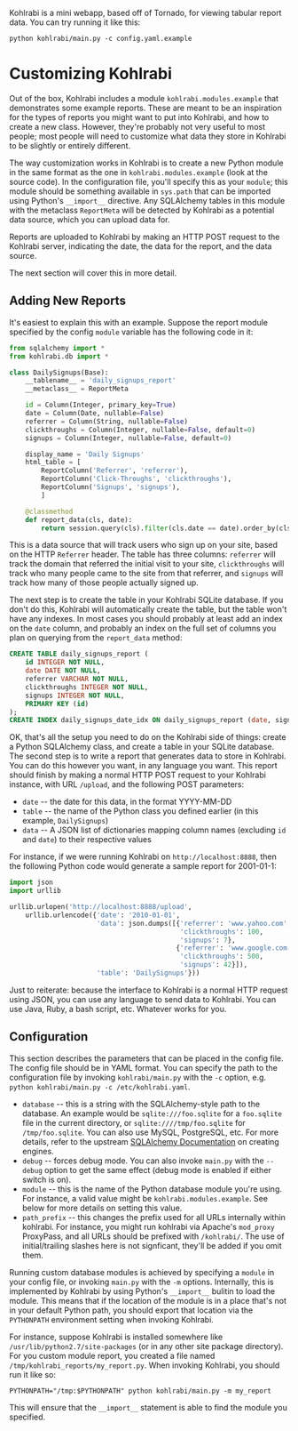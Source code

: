 Kohlrabi is a mini webapp, based off of Tornado, for viewing tabular report
data. You can try running it like this:

    python kohlrabi/main.py -c config.yaml.example

Customizing Kohlrabi
====================

Out of the box, Kohlrabi includes a module `kohlrabi.modules.example` that
demonstrates some example reports. These are meant to be an inspiration for the
types of reports you might want to put into Kohlrabi, and how to create a new
class. However, they're probably not very useful to most people; most people
will need to customize what data they store in Kohlrabi to be slightly or
entirely different.

The way customization works in Kohlrabi is to create a new Python module in the
same format as the one in `kohlrabi.modules.example` (look at the source
code). In the configuration file, you'll specify this as your `module`; this
module should be something available in `sys.path` that can be imported using
Python's `__import__` directive. Any SQLAlchemy tables in this module with the
metaclass `ReportMeta` will be detected by Kohlrabi as a potential data source,
which you can upload data for.

Reports are uploaded to Kohlrabi by making an HTTP POST request to the Kohlrabi
server, indicating the date, the data for the report, and the data source.

The next section will cover this in more detail.

Adding New Reports
------------------

It's easiest to explain this with an example. Suppose the report module
specified by the config `module` variable has the following code in it:

```python
from sqlalchemy import *
from kohlrabi.db import *

class DailySignups(Base):
    __tablename__ = 'daily_signups_report'
    __metaclass__ = ReportMeta

    id = Column(Integer, primary_key=True)
    date = Column(Date, nullable=False)
    referrer = Column(String, nullable=False)
    clickthroughs = Column(Integer, nullable=False, default=0)
    signups = Column(Integer, nullable=False, default=0)

    display_name = 'Daily Signups'
    html_table = [
        ReportColumn('Referrer', 'referrer'),
        ReportColumn('Click-Throughs', 'clickthroughs'),
        ReportColumn('Signups', 'signups'),
        ]

    @classmethod
    def report_data(cls, date):
        return session.query(cls).filter(cls.date == date).order_by(cls.signups.id)
```

This is a data source that will track users who sign up on your site, based on
the HTTP `Referrer` header. The table has three columns: `referrer` will track
the domain that referred the initial visit to your site, `clickthroughs` will
track who many people came to the site from that referrer, and `signups` will
track how many of those people actually signed up.

The next step is to create the table in your Kohlrabi SQLite database. If you
don't do this, Kohlrabi will automatically create the table, but the table won't
have any indexes. In most cases you should probably at least add an index on the
`date` column, and probably an index on the full set of columns you plan on
querying from the `report_data` method:

```sql
CREATE TABLE daily_signups_report (
    id INTEGER NOT NULL,
    date DATE NOT NULL,
    referrer VARCHAR NOT NULL,
    clickthroughs INTEGER NOT NULL,
    signups INTEGER NOT NULL,
    PRIMARY KEY (id)
);
CREATE INDEX daily_signups_date_idx ON daily_signups_report (date, signups);
```

OK, that's all the setup you need to do on the Kohlrabi side of things: create a
Python SQLAlchemy class, and create a table in your SQLite database. The second
step is to write a report that generates data to store in Kohlrabi. You can do
this however you want, in any language you want. This report should finish by
making a normal HTTP POST request to your Kohlrabi instance, with URL `/upload`,
and the following POST parameters:

* `date` -- the date for this data, in the format YYYY-MM-DD
* `table` -- the name of the Python class you defined earlier (in this example, `DailySignups`)
* `data` -- A JSON list of dictionaries mapping column names (excluding `id` and `date`) to their respective values

For instance, if we were running Kohlrabi on `http://localhost:8888`, then the
following Python code would generate a sample report for 2001-01-1:

```python
import json
import urllib

urllib.urlopen('http://localhost:8888/upload',
    urllib.urlencode({'date': '2010-01-01',
                      'data': json.dumps([{'referrer': 'www.yahoo.com',
                                           'clickthroughs': 100,
                                           'signups': 7},
                                          {'referrer': 'www.google.com',
                                           'clickthroughs': 500,
                                           'signups': 42}]),
                      'table': 'DailySignups'}))
```

Just to reiterate: because the interface to Kohlrabi is a normal HTTP request
using JSON, you can use any language to send data to Kohlrabi. You can use Java,
Ruby, a bash script, etc. Whatever works for you.

Configuration
-------------

This section describes the parameters that can be placed in the config file. The
config file should be in YAML format. You can specify the path to the
configuration file by invoking `kohlrabi/main.py` with the `-c` option, e.g.
`python kohlrabi/main.py -c /etc/kohlrabi.yaml`.

* `database` -- this is a string with the SQLAlchemy-style path to the
  database. An example would be `sqlite:///foo.sqlite` for a `foo.sqlite` file
  in the current directory, or `sqlite:////tmp/foo.sqlite` for
  `/tmp/foo.sqlite`. You can also use MySQL, PostgreSQL, etc. For more details,
  refer to the upstream
  [SQLAlchemy Documentation](http://www.sqlalchemy.org/docs/core/engines.html#sqlalchemy.create_engine)
  on creating engines.
* `debug` -- forces debug mode. You can also invoke `main.py` with the `--debug`
  option to get the same effect (debug mode is enabled if either switch is on).
* `module` -- this is the name of the Python database module you're using. For
  instance, a valid value might be `kohlrabi.modules.example`. See below for
  more details on setting this value.
* `path_prefix` -- this changes the prefix used for all URLs internally within
  kohlrabi. For instance, you might run kohlrabi via Apache's `mod_proxy`
  ProxyPass, and all URLs should be prefixed with `/kohlrabi/`. The use of
  initial/trailing slashes here is not signficant, they'll be added if you omit
  them.

Running custom database modules is achieved by specifying a `module` in your
config file, or invoking `main.py` with the `-m` options. Internally, this is
implemented by Kohlrabi by using Python's `__import__` bulitin to load the
module. This means that if the location of the module is in a place that's not
in your default Python path, you should export that location via the
`PYTHONPATH` environment setting when invoking Kohlrabi.

For instance, suppose Kohlrabi is installed somewhere like
`/usr/lib/python2.7/site-packages` (or in any other site package directory). For
you custom module report, you created a file named
`/tmp/kohlrabi_reports/my_report.py`. When invoking Kohlrabi, you should run it
like so:

    PYTHONPATH="/tmp:$PYTHONPATH" python kohlrabi/main.py -m my_report

This will ensure that the `__import__` statement is able to find the module you
specified.
